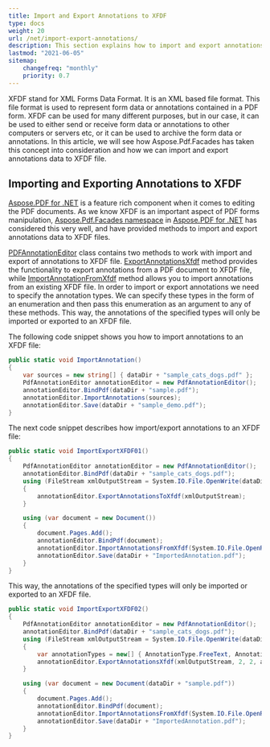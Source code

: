 ```yaml
---
title: Import and Export Annotations to XFDF 
type: docs
weight: 20
url: /net/import-export-annotations/
description: This section explains how to import and export annotations from PDF file to XFDF with Aspose.PDF Facades.
lastmod: "2021-06-05"
sitemap:
    changefreq: "monthly"
    priority: 0.7
---
```


XFDF stand for XML Forms Data Format. It is an XML based file format. This file format is used to represent form data or annotations contained in a PDF form. XFDF can be used for many different purposes, but in our case, it can be used to either send or receive form data or annotations to other computers or servers etc, or it can be used to archive the form data or annotations. In this article, we will see how  Aspose.Pdf.Facades has taken this concept into consideration and how we can import and export annotations data to XFDF file.

## Importing and Exporting Annotations to XFDF

[Aspose.PDF for .NET](/pdf/net/) is a feature rich component when it comes to editing the PDF documents. As we know XFDF is an important aspect of PDF forms manipulation, [Aspose.Pdf.Facades namespace](https://reference.aspose.com/pdf/net/aspose.pdf.facades) in [Aspose.PDF for .NET](/pdf/net/) has considered this very well, and have provided methods to import and export annotations data to XFDF files.

[PDFAnnotationEditor](https://reference.aspose.com/pdf/net/aspose.pdf.facades/pdfannotationeditor) class contains two methods to work with import and export of annotations to XFDF file. [ExportAnnotationsXfdf](https://reference.aspose.com/pdf/net/aspose.pdf.facades/pdfannotationeditor/methods/exportannotationsxfdf/index) method provides the functionality to export annotations from a PDF document to XFDF file, while [ImportAnnotationFromXfdf](https://reference.aspose.com/pdf/net/aspose.pdf.facades/pdfannotationeditor/methods/importannotationfromxfdf/index) method allows you to import annotations from an existing XFDF file. In order to import or export annotations we need to specify the annotation types. We can specify these types in the form of an enumeration and then pass this enumeration as an argument to any of these methods. This way, the annotations of the specified types will only be imported or exported to an XFDF file.

The following code snippet shows you how to import annotations to an XFDF file:

```csharp
public static void ImportAnnotation()
{
    var sources = new string[] { dataDir + "sample_cats_dogs.pdf" };
    PdfAnnotationEditor annotationEditor = new PdfAnnotationEditor();
    annotationEditor.BindPdf(dataDir + "sample.pdf");
    annotationEditor.ImportAnnotations(sources);
    annotationEditor.Save(dataDir + "sample_demo.pdf");
}
```

The next code snippet describes how import/export annotations to an XFDF file:

```csharp
public static void ImportExportXFDF01()
{
    PdfAnnotationEditor annotationEditor = new PdfAnnotationEditor();
    annotationEditor.BindPdf(dataDir + "sample_cats_dogs.pdf");
    using (FileStream xmlOutputStream = System.IO.File.OpenWrite(dataDir + "sample.xfdf"))
    {
        annotationEditor.ExportAnnotationsToXfdf(xmlOutputStream);
    }

    using (var document = new Document())
    {
        document.Pages.Add();
        annotationEditor.BindPdf(document);
        annotationEditor.ImportAnnotationsFromXfdf(System.IO.File.OpenRead(dataDir + "sample.xfdf"));
        annotationEditor.Save(dataDir + "ImportedAnnotation.pdf");
    }
}
```

This way, the annotations of the specified types will only be imported or exported to an XFDF file.

```csharp
public static void ImportExportXFDF02()
{
    PdfAnnotationEditor annotationEditor = new PdfAnnotationEditor();
    annotationEditor.BindPdf(dataDir + "sample_cats_dogs.pdf");
    using (FileStream xmlOutputStream = System.IO.File.OpenWrite(dataDir + "sample.xfdf"))
    {
        var annotationTypes = new[] { AnnotationType.FreeText, AnnotationType.Text };
        annotationEditor.ExportAnnotationsXfdf(xmlOutputStream, 2, 2, annotationTypes);
    }

    using (var document = new Document(dataDir + "sample.pdf"))
    {
        document.Pages.Add();
        annotationEditor.BindPdf(document);
        annotationEditor.ImportAnnotationsFromXfdf(System.IO.File.OpenRead(dataDir + "sample.xfdf"));
        annotationEditor.Save(dataDir + "ImportedAnnotation.pdf");
    }
}
```